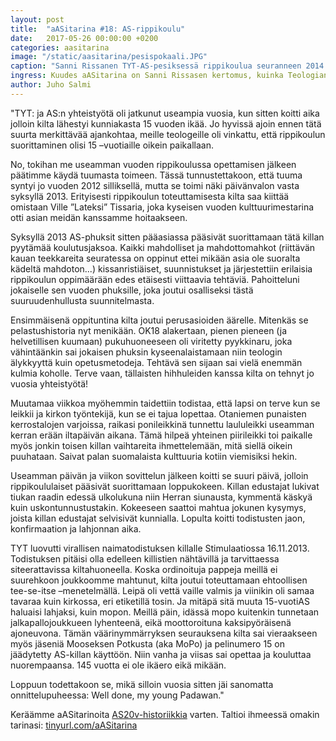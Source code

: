 ```yaml
---
layout: post
title:  "aASitarina #18: AS-rippikoulu"
date:   2017-05-26 00:00:00 +0200
categories: aasitarina
image: "/static/aasitarina/pesispokaali.JPG"
caption: "Sanni Rissanen TYT-AS-pesiksessä rippikoulua seuranneen 2014 wapun alla. Toivotamme tervetulleeksi kuvat TYT-AS-rippikoulusta historiikkia varten, sillä tähän hätään emme rippikoulukuvia löytäneet!"
ingress: Kuudes aASitarina on Sanni Rissasen kertomus, kuinka Teologian Ylioppilaiden Tiedekuntayhdistys TYT järjesti killalle rippikoulun ja siten myös naimaluvan.
author: Juho Salmi
---
```


"TYT: ja AS:n yhteistyötä oli jatkunut useampia vuosia, kun sitten koitti aika jolloin kilta lähestyi kunniakasta 15 vuoden ikää. Jo hyvissä ajoin ennen tätä suurta merkittävää ajankohtaa, meille teologeille oli vinkattu, että rippikoulun suorittaminen olisi 15 –vuotiaille oikein paikallaan.

No, tokihan me useamman vuoden rippikoulussa opettamisen jälkeen päätimme käydä tuumasta toimeen. Tässä tunnustettakoon, että tuuma syntyi jo vuoden 2012 silliksellä, mutta se toimi näki päivänvalon vasta syksyllä 2013. Erityisesti rippikoulun toteuttamisesta kilta saa kiittää omistaan Ville ”Lateksi” Tissaria, joka kyseisen vuoden kulttuurimestarina otti asian meidän kanssamme hoitaakseen.

Syksyllä 2013 AS-phuksit sitten pääasiassa pääsivät suorittamaan tätä killan pyytämää koulutusjaksoa. Kaikki mahdolliset ja mahdottomahkot (riittävän kauan teekkareita seuratessa on oppinut ettei mikään asia ole suoralta kädeltä mahdoton...) kissanristiäiset, suunnistukset ja järjestettiin erilaisia rippikoulun oppimäärään edes etäisesti viittaavia tehtäviä. Pahoitteluni jokaiselle sen vuoden phuksille, joka joutui osalliseksi tästä suuruudenhullusta suunnitelmasta.

Ensimmäisenä oppituntina kilta joutui perusasioiden äärelle. Mitenkäs se pelastushistoria nyt menikään. OK18 alakertaan, pienen pieneen (ja helvetillisen kuumaan) pukuhuoneeseen oli viritetty pyykkinaru, joka vähintäänkin sai jokaisen phuksin kyseenalaistamaan niin teologin älykkyyttä kuin opetusmetodeja. Tehtävä sen sijaan sai vielä enemmän kulmia koholle. Terve vaan, tällaisten hihhuleiden kanssa kilta on tehnyt jo vuosia yhteistyötä!

Muutamaa viikkoa myöhemmin taidettiin todistaa, että lapsi on terve kun se leikkii ja kirkon työntekijä, kun se ei tajua lopettaa. Otaniemen punaisten kerrostalojen varjoissa, raikasi ponileikkinä tunnettu laululeikki useamman kerran erään iltapäivän aikana. Tämä hilpeä yhteinen piirileikki toi paikalle myös jonkin toisen killan vaihtareita ihmettelemään, mitä siellä oikein puuhataan. Saivat palan suomalaista kulttuuria kotiin viemisiksi hekin.

Useamman päivän ja viikon sovittelun jälkeen koitti se suuri päivä, jolloin rippikoululaiset pääsivät suorittamaan loppukokeen. Killan edustajat lukivat tiukan raadin edessä ulkolukuna niin Herran siunausta, kymmentä käskyä kuin uskontunnustustakin. Kokeeseen saattoi mahtua jokunen kysymys, joista killan edustajat selvisivät kunnialla.
Lopulta koitti todistusten jaon, konfirmaation ja lahjonnan aika.

TYT luovutti virallisen naimatodistuksen killalle Stimulaatiossa 16.11.2013. Todistuksen pitäisi olla edelleen killistien nähtävillä ja tarvittaessa siteerattavissa kiltahuoneella. Koska ordinoituja pappeja meillä ei suurehkoon joukkoomme mahtunut, kilta joutui toteuttamaan ehtoollisen tee-se-itse –menetelmällä. Leipä oli vettä vaille valmis ja viinikin oli samaa tavaraa kuin kirkossa, eri etiketillä tosin. Ja mitäpä sitä muuta 15-vuotiAS haluaisi lahjaksi, kuin mopon. Meillä päin, idässä mopo kuitenkin tunnetaan jalkapallojoukkueen lyhenteenä, eikä moottoroituna kaksipyöräisenä ajoneuvona. Tämän väärinymmärryksen seurauksena kilta sai vieraakseen myös jäseniä Mooseksen Potkusta (aka MoPo) ja pelinumero 15 on jäädytetty AS-killan käyttöön.
Niin vanha ja viisas sai opettaa ja kouluttaa nuorempaansa. 145 vuotta ei ole ikäero eikä mikään.

Loppuun todettakoon se, mikä silloin vuosia sitten jäi sanomatta onnittelupuheessa: Well done, my young Padawan."

Keräämme aASitarinoita [AS20v-historiikkia](https://www.facebook.com/AS20v/) varten. Taltioi ihmeessä omakin tarinasi: [tinyurl.com/aASitarina](http://tinyurl.com/aASitarina)
